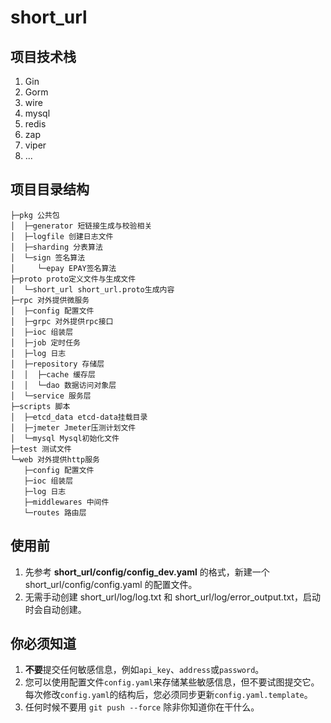 # short_url

## 项目技术栈

1. Gin
2. Gorm
3. wire
4. mysql
5. redis
6. zap
7. viper
8. ...

## 项目目录结构

```shell
├─pkg 公共包
│  ├─generator 短链接生成与校验相关
│  ├─logfile 创建日志文件
│  ├─sharding 分表算法
│  └─sign 签名算法
│     └─epay EPAY签名算法
├─proto proto定义文件与生成文件
│  └─short_url short_url.proto生成内容
├─rpc 对外提供微服务
│  ├─config 配置文件
│  ├─grpc 对外提供rpc接口
│  ├─ioc 组装层
│  ├─job 定时任务
│  ├─log 日志
│  ├─repository 存储层
│  │  ├─cache 缓存层
│  │  └─dao 数据访问对象层
│  └─service 服务层
├─scripts 脚本
│  ├─etcd_data etcd-data挂载目录
│  ├─jmeter Jmeter压测计划文件
│  └─mysql Mysql初始化文件
├─test 测试文件
└─web 对外提供http服务
   ├─config 配置文件
   ├─ioc 组装层
   ├─log 日志
   ├─middlewares 中间件
   └─routes 路由层
```

## 使用前

1. 先参考 **short_url/config/config_dev.yaml** 的格式，新建一个 short_url/config/config.yaml 的配置文件。
2. 无需手动创建 short_url/log/log.txt 和 short_url/log/error_output.txt，启动时会自动创建。

## **你必须知道**

1. **不要**提交任何敏感信息，例如`api_key`、`address`或`password`。
2. 您可以使用配置文件`config.yaml`来存储某些敏感信息，但不要试图提交它。每次修改`config.yaml`的结构后，您必须同步更新`config.yaml.template`。
3. 任何时候不要用 `git push --force` 除非你知道你在干什么。
